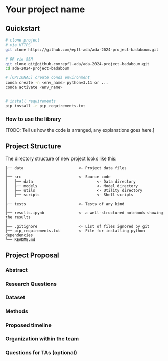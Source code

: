 
# Your project name

## Quickstart

```bash
# clone project
# via HTTPS
git clone https://github.com/epfl-ada/ada-2024-project-badaboum.git

# OR via SSH
git clone git@github.com:epfl-ada/ada-2024-project-badaboum.git
cd ada-2024-project-badaboum

# [OPTIONAL] create conda environment
conda create -n <env_name> python=3.11 or ...
conda activate <env_name>


# install requirements
pip install -r pip_requirements.txt
```



### How to use the library
[TODO: Tell us how the code is arranged, any explanations goes here.]



## Project Structure

The directory structure of new project looks like this:

```
├── data                        <- Project data files
│
├── src                         <- Source code
│   ├── data                            <- Data directory
│   ├── models                          <- Model directory
│   ├── utils                           <- Utility directory
│   ├── scripts                         <- Shell scripts
│
├── tests                       <- Tests of any kind
│
├── results.ipynb               <- a well-structured notebook showing the results
│
├── .gitignore                  <- List of files ignored by git
├── pip_requirements.txt        <- File for installing python dependencies
└── README.md
```

## Project Proposal

### Abstract

### Research Questions

### Dataset

### Methods

### Proposed timeline

### Organization within the team

### Questions for TAs (optional)